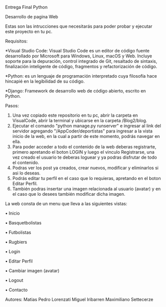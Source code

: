 Entrega Final Python

Desarrollo de pagina Web

Estas son las intrucciones que necesitarás para poder probar y ejecutar este proyecto en tu pc.

Requisitos:

*Visual Studio Code: Visual Studio Code es un editor de código fuente desarrollado por Microsoft para Windows, Linux, macOS y Web. Incluye soporte para la depuración, control integrado de Git, resaltado de sintaxis, finalización inteligente de código, fragmentos y refactorización de código.

*Python: es un lenguaje de programación interpretado cuya filosofía hace hincapié en la legibilidad de su código.

*Django: Framework de desarrollo web de código abierto, escrito en Python.

Pasos:
1.	Una vez copiado este repositorio en tu pc, abrir la carpeta en VisualCode, abrir la terminal y ubicarse en la carpeta /Blog2/blog.
2.	Ejecutar el comando "python manage.py runserver" e ingresar al link del servidor agregando "/AppCoder/deportistas" para ingresar a la vista inicio de la web, en la cual a partir de este momento, podrás navegar en ella.
3.	Para poder acceder a todo el contenido de la web deberas registrarte, primero apretando el boton LOGIN y luego el vinculo Registrarse, una vez creado el usuario te deberas loguear y ya podras disfrutar de todo el contenido.
4.	Podras ver los post ya creados, crear nuevos, modificar y eliminarlos si asi lo deseas.
5.  Podrás editar tu perfil en el caso que lo requieras, apretando en el boton Editar Perfil.
6.	También podras insertar una imagen relacionada al usuario (avatar) y en el caso que lo desees también modificar dicha imagen.

La web consta de un menu que lleva a las siguientes vistas:

•	Inicio

•	Basquetbolistas

•	Futbolistas

•	Rugbiers

•	Login

•   Editar Perfil

•	Cambiar imagen (avatar)

•	Logout

•	Contacto


Autores:
Matias Pedro Lorenzati
Miguel Iribarren
Maximiliano Settecerze
